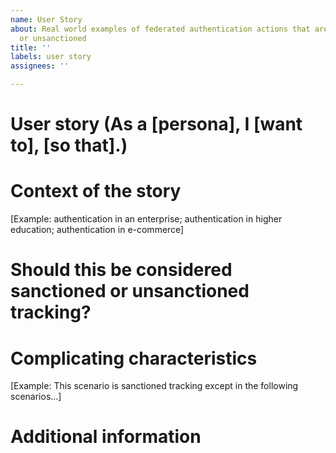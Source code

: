 ```yaml
---
name: User Story
about: Real world examples of federated authentication actions that are clearly sanctioned
  or unsanctioned
title: ''
labels: user story
assignees: ''

---
```


# User story (As a [persona], I [want to], [so that].)

# Context of the story
[Example: authentication in an enterprise; authentication in higher education; authentication in e-commerce]

# Should this be considered sanctioned or unsanctioned tracking?

# Complicating characteristics
[Example: This scenario is sanctioned tracking except in the following scenarios...]

# Additional information
